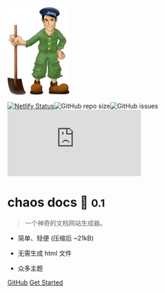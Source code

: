 <img src="_media/logo.png" alt="logo" style="zoom: 25%;" />

[![Netlify Status](https://api.netlify.com/api/v1/badges/9f5ab6cf-e7e1-4150-997a-7f16aa5b8733/deploy-status)](https://app.netlify.com/sites/chaos-docs/deploys)![GitHub repo size](https://img.shields.io/github/repo-size/wanghaocun/docsify)![GitHub issues](https://img.shields.io/github/issues/wanghaocun/docsify)![GitHub file size in bytes](https://img.shields.io/github/size/wanghaocun/docsify/docs/docker/docker-misc.md)

# chaos docs  🤖 ​<small>0.1</small>

> 一个神奇的文档网站生成器。

- 简单、轻便 (压缩后 ~21kB)  

- 无需生成 html 文件 
- 众多主题

[GitHub](https://github.com/docsifyjs/docsify/) 
[Get Started](#docsify)